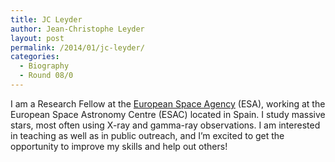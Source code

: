 ```yaml
---
title: JC Leyder
author: Jean-Christophe Leyder
layout: post
permalink: /2014/01/jc-leyder/
categories:
  - Biography
  - Round 08/0
---
```

I am a Research Fellow at the [European Space Agency][1] (ESA), working at the European Space Astronomy Centre (ESAC) located in Spain. I study massive stars, most often using X-ray and gamma-ray observations. I am interested in teaching as well as in public outreach, and I&#8217;m excited to get the opportunity to improve my skills and help out others!

 [1]: http://www.esa.int